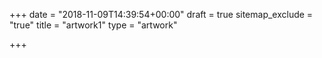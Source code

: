 +++
date = "2018-11-09T14:39:54+00:00"
draft = true
sitemap_exclude = "true"
title = "artwork1"
type = "artwork"

+++
